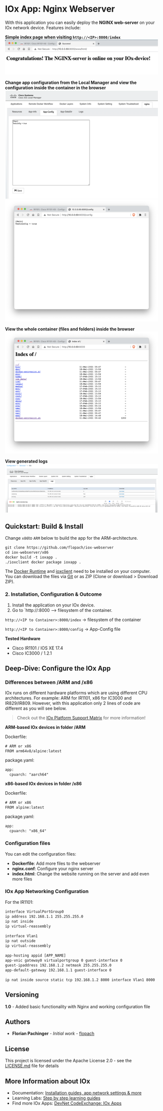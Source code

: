 # IOx App: Nginx Webserver

With this application you can easily deploy the **NGINX web-server** on your IOx network device. Features include:

**Simple index page when visiting `http://<IP>:8000/index`**
![](images/index.png)

**Change app configuration from the Local Manager and view the configuration inside the container in the browser**
![](images/app-config-LM.png)
![](images/app-config-inside.png)

**View the whole container (files and folders) inside the browser**
![](images/docker-container.png)

**View generated logs**
![](images/logs.png)

## Quickstart: Build & Install

Change `x86`to `ARM` below to build the app for the ARM-architecture.

```
git clone https://github.com/flopach/iox-webserver
cd iox-webserver/x86
docker build -t ioxapp .
./ioxclient docker package ioxapp .
```

The [Docker Runtime](https://www.docker.com/products/docker-desktop) and [ioxclient](https://developer.cisco.com/docs/iox/#!iox-resource-downloads/downloads) need to be installed on your computer. You can download the files via [Git](https://git-scm.com/downloads) or as ZIP (Clone or download > Download ZIP).

### 2. Installation, Configuration & Outcome

1. Install the application on your IOx device.
2. Go to `http://<IP to Container>:8000 --> filesystem of the container.

`http://<IP to Container>:8000/index` -> filesystem of the container

`http://<IP to Container>:8000/config` -> App-Config file

**Tested Hardware**

* Cisco IR1101 / IOS XE 17.4
* Cisco IC3000 / 1.2.1

## Deep-Dive: Configure the IOx App

### Differences between /ARM and /x86

IOx runs on different hardware platforms which are using different CPU architectures. For example: ARM for IR1101, x86 for IC3000 and IR829/IR809. However, with this application only 2 lines of code are different as you will see below.

> Check out the [IOx Platform Support Matrix](https://developer.cisco.com/docs/iox/#!platform-support-matrix) for more information!

**ARM-based IOx devices in folder /ARM**

Dockerfile:

```
# ARM or x86
FROM arm64v8/alpine:latest
```

package.yaml:

```
app:
  cpuarch: "aarch64"
```

**x86-based IOx devices in folder /x86**

Dockerfile:

```
# ARM or x86
FROM alpine:latest
```

package.yaml:

```
app:
  cpuarch: "x86_64"
```

### Configuration files

You can edit the configuration files:

* **Dockerfile**: Add more files to the webserver
* **nginx.conf**: Configure your nginx server
* **index.html**: Change the website running on the server and add even more files

### IOx App Networking Configuration

For the IR1101:

```
interface VirtualPortGroup0
ip address 192.168.1.1 255.255.255.0
ip nat inside
ip virtual-reassembly

interface Vlan1
ip nat outside
ip virtual-reassembly

app-hosting appid [APP_NAME]
app-vnic gateway0 virtualportgroup 0 guest-interface 0
guest-ipaddress 192.168.1.2 netmask 255.255.255.0
app-default-gateway 192.168.1.1 guest-interface 0

ip nat inside source static tcp 192.168.1.2 8000 interface Vlan1 8000
```

## Versioning

**1.0** - Added basic functionality with Nginx and working configuration file

## Authors

* **Florian Pachinger** - *Initial work* - [flopach](https://github.com/flopach)

## License

This project is licensed under the Apache License 2.0 - see the [LICENSE.md](LICENSE.md) file for details

## More Information about IOx

* Documentation: [Installation guides, app network settings & more](https://developer.cisco.com/docs/iox/)
* Learning Labs: [Step by step learning guides](https://developer.cisco.com/learning/labs/tags/IOx/page/1)
* Find more IOx Apps: [DevNet CodeExchange: IOx Apps](https://developer.cisco.com/codeexchange/platforms/iox)